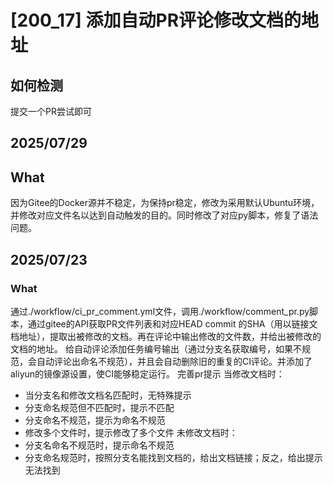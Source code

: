 # [200_17] 添加自动PR评论修改文档的地址

## 如何检测
提交一个PR尝试即可

## 2025/07/29

## What
因为Gitee的Docker源并不稳定，为保持pr稳定，修改为采用默认Ubuntu环境，并修改对应文件名以达到自动触发的目的。同时修改了对应py脚本，修复了语法问题。

## 2025/07/23

### What

通过./workflow/ci_pr_comment.yml文件，调用./workflow/comment_pr.py脚本，通过gitee的API获取PR文件列表和对应HEAD commit 的SHA（用以链接文档地址），提取出被修改的文档。再在评论中输出修改的文件数，并给出被修改的文档的地址。
给自动评论添加任务编号输出（通过分支名获取编号，如果不规范，会自动评论出命名不规范），并且会自动删除旧的重复的CI评论。并添加了aliyun的镜像源设置，使CI能够稳定运行。
完善pr提示
当修改文档时：
- 当分支名和修改文档名匹配时，无特殊提示
- 分支命名规范但不匹配时，提示不匹配
- 分支命名不规范，提示为命名不规范
- 修改多个文件时，提示修改了多个文件
未修改文档时：
- 分支名命名不规范时，提示命名不规范
- 分支命名规范时，按照分支名能找到文档的，给出文档链接；反之，给出提示无法找到